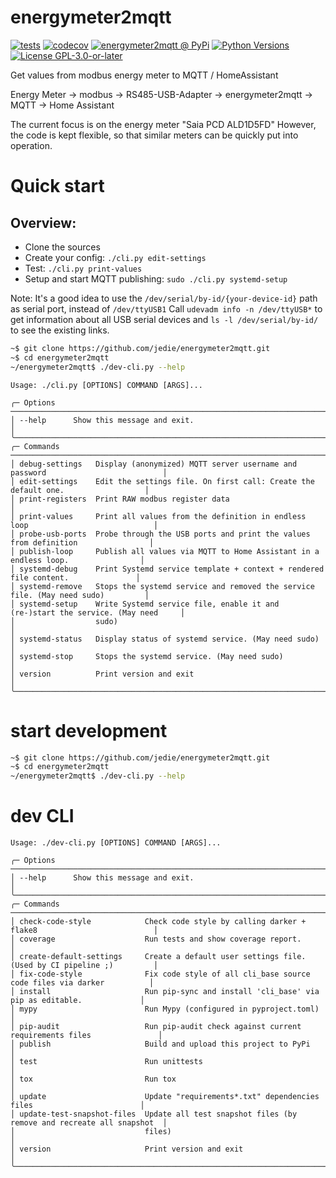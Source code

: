 # energymeter2mqtt

[![tests](https://github.com/jedie/energymeter2mqtt/actions/workflows/tests.yml/badge.svg?branch=main)](https://github.com/jedie/energymeter2mqtt/actions/workflows/tests.yml)
[![codecov](https://codecov.io/github/jedie/energymeter2mqtt/branch/main/graph/badge.svg)](https://app.codecov.io/github/jedie/energymeter2mqtt)
[![energymeter2mqtt @ PyPi](https://img.shields.io/pypi/v/energymeter2mqtt?label=energymeter2mqtt%20%40%20PyPi)](https://pypi.org/project/energymeter2mqtt/)
[![Python Versions](https://img.shields.io/pypi/pyversions/energymeter2mqtt)](https://github.com/jedie/energymeter2mqtt/blob/main/pyproject.toml)
[![License GPL-3.0-or-later](https://img.shields.io/pypi/l/energymeter2mqtt)](https://github.com/jedie/energymeter2mqtt/blob/main/LICENSE)

Get values from modbus energy meter to MQTT / HomeAssistant

Energy Meter -> modbus -> RS485-USB-Adapter -> energymeter2mqtt -> MQTT -> Home Assistant

The current focus is on the energy meter "Saia PCD ALD1D5FD"
However, the code is kept flexible, so that similar meters can be quickly put into operation.

# Quick start

## Overview:

* Clone the sources
* Create your config: `./cli.py edit-settings`
* Test: `./cli.py print-values`
* Setup and start MQTT publishing: `sudo ./cli.py systemd-setup`

Note: It's a good idea to use the `/dev/serial/by-id/{your-device-id}` path as serial port, instead of `/dev/ttyUSB1`
Call `udevadm info -n /dev/ttyUSB*` to get information about all USB serial devices and `ls -l /dev/serial/by-id/` to see the existing links.


```bash
~$ git clone https://github.com/jedie/energymeter2mqtt.git
~$ cd energymeter2mqtt
~/energymeter2mqtt$ ./dev-cli.py --help
```


[comment]: <> (✂✂✂ auto generated main help start ✂✂✂)
```
Usage: ./cli.py [OPTIONS] COMMAND [ARGS]...

╭─ Options ────────────────────────────────────────────────────────────────────────────────────────╮
│ --help      Show this message and exit.                                                          │
╰──────────────────────────────────────────────────────────────────────────────────────────────────╯
╭─ Commands ───────────────────────────────────────────────────────────────────────────────────────╮
│ debug-settings   Display (anonymized) MQTT server username and password                          │
│ edit-settings    Edit the settings file. On first call: Create the default one.                  │
│ print-registers  Print RAW modbus register data                                                  │
│ print-values     Print all values from the definition in endless loop                            │
│ probe-usb-ports  Probe through the USB ports and print the values from definition                │
│ publish-loop     Publish all values via MQTT to Home Assistant in a endless loop.                │
│ systemd-debug    Print Systemd service template + context + rendered file content.               │
│ systemd-remove   Stops the systemd service and removed the service file. (May need sudo)         │
│ systemd-setup    Write Systemd service file, enable it and (re-)start the service. (May need     │
│                  sudo)                                                                           │
│ systemd-status   Display status of systemd service. (May need sudo)                              │
│ systemd-stop     Stops the systemd service. (May need sudo)                                      │
│ version          Print version and exit                                                          │
╰──────────────────────────────────────────────────────────────────────────────────────────────────╯
```
[comment]: <> (✂✂✂ auto generated main help end ✂✂✂)




# start development

```bash
~$ git clone https://github.com/jedie/energymeter2mqtt.git
~$ cd energymeter2mqtt
~/energymeter2mqtt$ ./dev-cli.py --help
```


# dev CLI

[comment]: <> (✂✂✂ auto generated dev help start ✂✂✂)
```
Usage: ./dev-cli.py [OPTIONS] COMMAND [ARGS]...

╭─ Options ────────────────────────────────────────────────────────────────────────────────────────╮
│ --help      Show this message and exit.                                                          │
╰──────────────────────────────────────────────────────────────────────────────────────────────────╯
╭─ Commands ───────────────────────────────────────────────────────────────────────────────────────╮
│ check-code-style            Check code style by calling darker + flake8                          │
│ coverage                    Run tests and show coverage report.                                  │
│ create-default-settings     Create a default user settings file. (Used by CI pipeline ;)         │
│ fix-code-style              Fix code style of all cli_base source code files via darker          │
│ install                     Run pip-sync and install 'cli_base' via pip as editable.             │
│ mypy                        Run Mypy (configured in pyproject.toml)                              │
│ pip-audit                   Run pip-audit check against current requirements files               │
│ publish                     Build and upload this project to PyPi                                │
│ test                        Run unittests                                                        │
│ tox                         Run tox                                                              │
│ update                      Update "requirements*.txt" dependencies files                        │
│ update-test-snapshot-files  Update all test snapshot files (by remove and recreate all snapshot  │
│                             files)                                                               │
│ version                     Print version and exit                                               │
╰──────────────────────────────────────────────────────────────────────────────────────────────────╯
```
[comment]: <> (✂✂✂ auto generated dev help end ✂✂✂)




